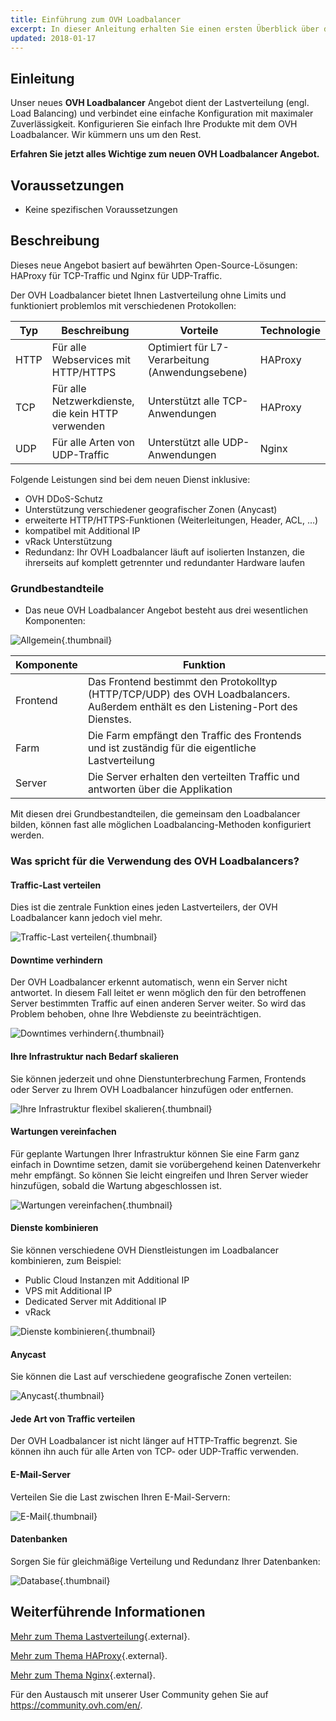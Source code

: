 ```yaml
---
title: Einführung zum OVH Loadbalancer 
excerpt: In dieser Anleitung erhalten Sie einen ersten Überblick über die neue OVH Loadbalancer Lösung 
updated: 2018-01-17
---
```


## Einleitung

Unser neues **OVH Loadbalancer** Angebot dient der Lastverteilung (engl. Load Balancing) und verbindet eine einfache Konfiguration mit maximaler Zuverlässigkeit. Konfigurieren Sie einfach Ihre Produkte mit dem OVH Loadbalancer. Wir kümmern uns um den Rest.

**Erfahren Sie jetzt alles Wichtige zum neuen OVH Loadbalancer Angebot.**

## Voraussetzungen

- Keine spezifischen Voraussetzungen

## Beschreibung

 
Dieses neue Angebot basiert auf bewährten Open-Source-Lösungen: HAProxy für TCP-Traffic und Nginx für UDP-Traffic.

Der OVH Loadbalancer bietet Ihnen Lastverteilung ohne Limits und funktioniert problemlos mit verschiedenen Protokollen: 

|Typ|Beschreibung|Vorteile|Technologie| 
|---|---|---|---| 
|HTTP|Für alle Webservices mit HTTP/HTTPS|Optimiert für L7-Verarbeitung (Anwendungsebene)|HAProxy| 
|TCP|Für alle Netzwerkdienste, die kein HTTP verwenden|Unterstützt alle TCP-Anwendungen|HAProxy| 
|UDP|Für alle Arten von UDP-Traffic|Unterstützt alle UDP-Anwendungen|Nginx|

Folgende Leistungen sind bei dem neuen Dienst inklusive:

 - OVH DDoS-Schutz
 - Unterstützung verschiedener geografischer Zonen (Anycast)
 - erweiterte HTTP/HTTPS-Funktionen (Weiterleitungen, Header, ACL, …)
 - kompatibel mit Additional IP
 - vRack Unterstützung
 - Redundanz: Ihr OVH Loadbalancer läuft auf isolierten Instanzen, die ihrerseits auf komplett getrennter und redundanter Hardware laufen

### Grundbestandteile

- Das neue OVH Loadbalancer Angebot besteht aus drei wesentlichen Komponenten:

![Allgemein](diag_gen.png){.thumbnail}

|Komponente|Funktion| 
|---|---| 
|Frontend|Das Frontend bestimmt den Protokolltyp (HTTP/TCP/UDP) des OVH Loadbalancers. Außerdem enthält es den Listening-Port des Dienstes.| 
|Farm|Die Farm empfängt den Traffic des Frontends und ist zuständig für die eigentliche Lastverteilung| 
|Server|Die Server erhalten den verteilten Traffic und antworten über die Applikation|

Mit diesen drei Grundbestandteilen, die gemeinsam den Loadbalancer bilden, können fast alle möglichen Loadbalancing-Methoden konfiguriert werden.

### Was spricht für die Verwendung des OVH Loadbalancers?

#### Traffic-Last verteilen

Dies ist die zentrale Funktion eines jeden Lastverteilers, der OVH Loadbalancer kann jedoch viel mehr.

![Traffic-Last verteilen](distribute_load.png){.thumbnail}

#### Downtime verhindern

Der OVH Loadbalancer erkennt automatisch, wenn ein Server nicht antwortet. In diesem Fall leitet er wenn möglich den für den betroffenen Server bestimmten Traffic auf einen anderen Server weiter. So wird das Problem behoben, ohne Ihre Webdienste zu beeinträchtigen.

![Downtimes verhindern](eliminate_downtimes.png){.thumbnail}

#### Ihre Infrastruktur nach Bedarf skalieren

Sie können jederzeit und ohne Dienstunterbrechung Farmen, Frontends oder Server zu Ihrem OVH Loadbalancer hinzufügen oder entfernen.

![Ihre Infrastruktur flexibel skalieren](facilitate_maintenance.png){.thumbnail}

#### Wartungen vereinfachen

Für geplante Wartungen Ihrer Infrastruktur können Sie eine Farm ganz einfach in Downtime setzen, damit sie vorübergehend keinen Datenverkehr mehr empfängt. So können Sie leicht eingreifen und Ihren Server wieder hinzufügen, sobald die Wartung abgeschlossen ist.

![Wartungen vereinfachen](scale_easily.png){.thumbnail}

#### Dienste kombinieren

Sie können verschiedene OVH Dienstleistungen im Loadbalancer kombinieren, zum Beispiel:

- Public Cloud Instanzen mit Additional IP
- VPS mit Additional IP
- Dedicated Server mit Additional IP
- vRack

![Dienste kombinieren](mix_and_match.png){.thumbnail}

#### Anycast

Sie können die Last auf verschiedene geografische Zonen verteilen:

![Anycast](anycast.png){.thumbnail}

#### Jede Art von Traffic verteilen

Der OVH Loadbalancer ist nicht länger auf HTTP-Traffic begrenzt. Sie können ihn auch für alle Arten von TCP- oder UDP-Traffic verwenden.

#### E-Mail-Server

Verteilen Sie die Last zwischen Ihren E-Mail-Servern:

![E-Mail](mail.png){.thumbnail}

#### Datenbanken

Sorgen Sie für gleichmäßige Verteilung und Redundanz Ihrer Datenbanken:

![Database](database.png){.thumbnail}

## Weiterführende Informationen

[Mehr zum Thema Lastverteilung](http://ovh.to/PhFmeK8){.external}.

[Mehr zum Thema HAProxy](http://www.haproxy.org/#desc){.external}.

[Mehr zum Thema Nginx](https://de.wikipedia.org/wiki/Nginx){.external}.

Für den Austausch mit unserer User Community gehen Sie auf <https://community.ovh.com/en/>.